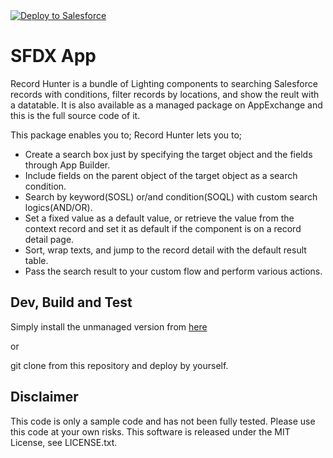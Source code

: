 <a href="https://githubsfdeploy.herokuapp.com?owner=ak-com-dev&repo=record-hunter-sfdx">
  <img alt="Deploy to Salesforce"
       src="https://raw.githubusercontent.com/afawcett/githubsfdeploy/master/src/main/webapp/resources/img/deploy.png">
</a>

# SFDX App
Record Hunter is a bundle of Lighting components to searching Salesforce records with conditions, filter records by locations, and show the reult with a datatable.
It is also available as a managed package on AppExchange and this is the full source code of it.

This package enables you to;
Record Hunter lets you to;
- Create a search box just by specifying the target object and the fields through App Builder.
- Include fields on the parent object of the target object as a search condition.
- Search by keyword(SOSL) or/and condition(SOQL) with custom search logics(AND/OR).
- Set a fixed value as a default value, or retrieve the value from the context record and set it as default if the component is on a record detail page.
- Sort, wrap texts, and jump to the record detail with the default result table.
- Pass the search result to your custom flow and perform various actions.

## Dev, Build and Test

Simply install the unmanaged version from [here](https://login.salesforce.com/packaging/installPackage.apexp?p0=04t2v000001ghvb)

or

git clone from this repository and deploy by yourself.

## Disclaimer
This code is only a sample code and has not been fully tested. Please use this code at your own risks. This software is released under the MIT License, see LICENSE.txt.
